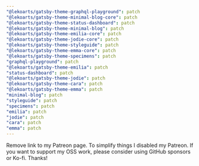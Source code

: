 ```yaml
---
"@lekoarts/gatsby-theme-graphql-playground": patch
"@lekoarts/gatsby-theme-minimal-blog-core": patch
"@lekoarts/gatsby-theme-status-dashboard": patch
"@lekoarts/gatsby-theme-minimal-blog": patch
"@lekoarts/gatsby-theme-emilia-core": patch
"@lekoarts/gatsby-theme-jodie-core": patch
"@lekoarts/gatsby-theme-styleguide": patch
"@lekoarts/gatsby-theme-emma-core": patch
"@lekoarts/gatsby-theme-specimens": patch
"graphql-playground": patch
"@lekoarts/gatsby-theme-emilia": patch
"status-dashboard": patch
"@lekoarts/gatsby-theme-jodie": patch
"@lekoarts/gatsby-theme-cara": patch
"@lekoarts/gatsby-theme-emma": patch
"minimal-blog": patch
"styleguide": patch
"specimens": patch
"emilia": patch
"jodie": patch
"cara": patch
"emma": patch
---
```


Remove link to my Patreon page. To simplify things I disabled my Patreon. If you want to support my OSS work, please consider using GitHub sponsors or Ko-fi. Thanks!
